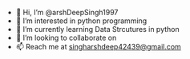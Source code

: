 - 👋 Hi, I’m @arshDeepSingh1997
- 👀 I’m interested in python programming
- 🌱 I’m currently learning Data Strcutures in python
- 💞️ I’m looking to collaborate on 
- 📫 Reach me at singharshdeep42439@gmail.com

<!---
arshDeepSingh1997/arshDeepSingh1997 is a ✨ special ✨ repository because its `README.md` (this file) appears on your GitHub profile.
You can click the Preview link to take a look at your changes.
--->
